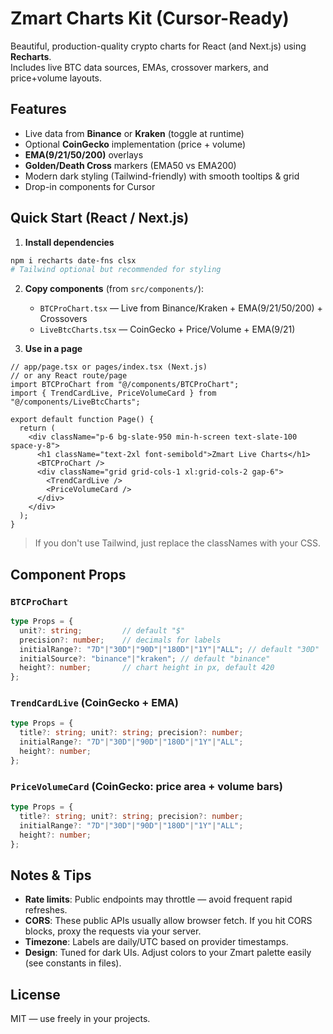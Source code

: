 # Zmart Charts Kit (Cursor-Ready)

Beautiful, production-quality crypto charts for React (and Next.js) using **Recharts**.  
Includes live BTC data sources, EMAs, crossover markers, and price+volume layouts.

## Features
- Live data from **Binance** or **Kraken** (toggle at runtime)
- Optional **CoinGecko** implementation (price + volume) 
- **EMA(9/21/50/200)** overlays
- **Golden/Death Cross** markers (EMA50 vs EMA200)
- Modern dark styling (Tailwind-friendly) with smooth tooltips & grid
- Drop-in components for Cursor

## Quick Start (React / Next.js)

1. **Install dependencies**
```bash
npm i recharts date-fns clsx
# Tailwind optional but recommended for styling
```

2. **Copy components** (from `src/components/`):
   - `BTCProChart.tsx` — Live from Binance/Kraken + EMA(9/21/50/200) + Crossovers
   - `LiveBtcCharts.tsx` — CoinGecko + Price/Volume + EMA(9/21)

3. **Use in a page**
```tsx
// app/page.tsx or pages/index.tsx (Next.js)
// or any React route/page
import BTCProChart from "@/components/BTCProChart";
import { TrendCardLive, PriceVolumeCard } from "@/components/LiveBtcCharts";

export default function Page() {
  return (
    <div className="p-6 bg-slate-950 min-h-screen text-slate-100 space-y-8">
      <h1 className="text-2xl font-semibold">Zmart Live Charts</h1>
      <BTCProChart />
      <div className="grid grid-cols-1 xl:grid-cols-2 gap-6">
        <TrendCardLive />
        <PriceVolumeCard />
      </div>
    </div>
  );
}
```

> If you don't use Tailwind, just replace the classNames with your CSS.

## Component Props

### `BTCProChart`
```ts
type Props = {
  unit?: string;         // default "$"
  precision?: number;    // decimals for labels
  initialRange?: "7D"|"30D"|"90D"|"180D"|"1Y"|"ALL"; // default "30D"
  initialSource?: "binance"|"kraken"; // default "binance"
  height?: number;       // chart height in px, default 420
};
```

### `TrendCardLive` (CoinGecko + EMA)
```ts
type Props = {
  title?: string; unit?: string; precision?: number;
  initialRange?: "7D"|"30D"|"90D"|"180D"|"1Y"|"ALL";
  height?: number;
};
```

### `PriceVolumeCard` (CoinGecko: price area + volume bars)
```ts
type Props = {
  title?: string; unit?: string; precision?: number;
  initialRange?: "7D"|"30D"|"90D"|"180D"|"1Y"|"ALL";
  height?: number;
};
```

## Notes & Tips
- **Rate limits**: Public endpoints may throttle — avoid frequent rapid refreshes.
- **CORS**: These public APIs usually allow browser fetch. If you hit CORS blocks, proxy the requests via your server.
- **Timezone**: Labels are daily/UTC based on provider timestamps.
- **Design**: Tuned for dark UIs. Adjust colors to your Zmart palette easily (see constants in files).

## License
MIT — use freely in your projects.

